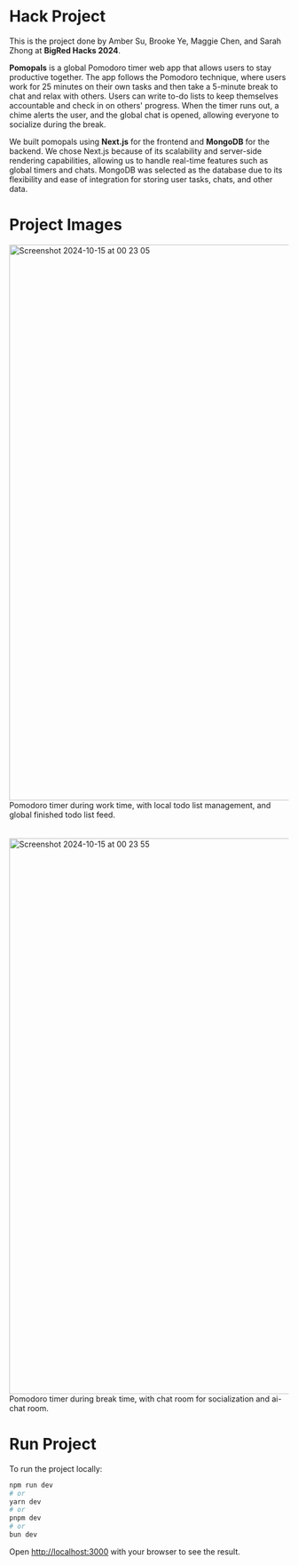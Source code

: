 # Hack Project
This is the project done by Amber Su, Brooke Ye, Maggie Chen, and Sarah Zhong at **BigRed Hacks 2024**.

**Pomopals** is a global Pomodoro timer web app that allows users to stay productive together. The app follows the Pomodoro technique, where users work for 25 minutes on their own tasks and then take a 5-minute break to chat and relax with others. Users can write to-do lists to keep themselves accountable and check in on others' progress. When the timer runs out, a chime alerts the user, and the global chat is opened, allowing everyone to socialize during the break.

We built pomopals using **Next.js** for the frontend and **MongoDB** for the backend. We chose Next.js because of its scalability and server-side rendering capabilities, allowing us to handle real-time features such as global timers and chats. MongoDB was selected as the database due to its flexibility and ease of integration for storing user tasks, chats, and other data.

# Project Images
<img width="1000" alt="Screenshot 2024-10-15 at 00 23 05" src="https://github.com/user-attachments/assets/418f7847-7baf-4c84-88d0-7071fe4a2add">
Pomodoro timer during work time, with local todo list management, and global finished todo list feed.
<br/><br/><br/>

<img width="1000" alt="Screenshot 2024-10-15 at 00 23 55" src="https://github.com/user-attachments/assets/967cc7f0-f418-4a6d-8691-aff896b450f0">
Pomodoro timer during break time, with chat room for socialization and ai-chat room.


# Run Project
To run the project locally:
```bash
npm run dev
# or
yarn dev
# or
pnpm dev
# or
bun dev
```

Open [http://localhost:3000](http://localhost:3000) with your browser to see the result.

